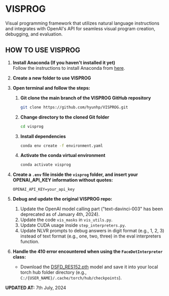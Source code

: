 # VISPROG

Visual programming framework that utilizes natural language instructions and integrates with OpenAI's API for seamless visual program creation, debugging, and evaluation.

## HOW TO USE VISPROG

1. **Install Anaconda (If you haven't installed it yet)**  
   Follow the instructions to install Anaconda from <a href="https://docs.anaconda.com/anaconda/install/" target="_blank">here</a>.

2. **Create a new folder to use VISPROG**

3. **Open terminal and follow the steps:**

    1. **Git clone the main branch of the VISPROG GitHub repository**
        ```bash
        git clone https://github.com/hyunhp/VISPROG.git
        ```
    
    2. **Change directory to the cloned Git folder**
        ```bash
        cd visprog
        ```
    
    3. **Install dependencies**
        ```bash
        conda env create -f environment.yaml
        ```
    
    4. **Activate the conda virtual environment**
        ```bash
        conda activate visprog
        ```

4. **Create a `.env` file inside the `visprog` folder, and insert your OPENAI_API_KEY information without quotes:**
    ```
    OPENAI_API_KEY=your_api_key
    ```

5. **Debug and update the original VISPROG repo:**
    1. Update the OpenAI model calling part ("text-davinci-003" has been deprecated as of January 4th, 2024).
    2. Update the code `vis_masks` in `vis_utils.py`.
    3. Update CUDA usage inside `step_interpreters.py`.
    4. Update NLVR prompts to debug answers in digit format (e.g., 1, 2, 3) instead of text format (e.g., one, two, three) in the eval interpreters function.

6. **Handle the 410 error encountered when using the `FaceDetInterpreter` class:**
    - Download the <a href="https://drive.google.com/file/d/1WeXlNYsM6dMP3xQQELI-4gxhwKUQxc3-/view" target="_blank">DSFD_RES152.pth</a> model and save it into your local torch hub folder directory (e.g., `C:/{USER_NAME}/.cache/torch/hub/checkpoints`).

**UPDATED AT:** 7th July, 2024
